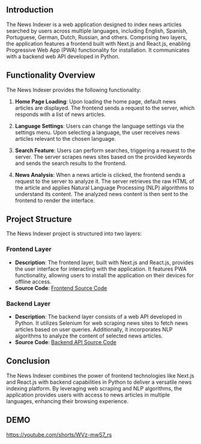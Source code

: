 ## Introduction

The News Indexer is a web application designed to index news articles searched by users across multiple languages, including English, Spanish, Portuguese, German, Dutch, Russian, and others. Comprising two layers, the application features a frontend built with Next.js and React.js, enabling Progressive Web App (PWA) functionality for installation. It communicates with a backend web API developed in Python.

## Functionality Overview

The News Indexer provides the following functionality:

1. **Home Page Loading**: Upon loading the home page, default news articles are displayed. The frontend sends a request to the server, which responds with a list of news articles.

2. **Language Settings**: Users can change the language settings via the settings menu. Upon selecting a language, the user receives news articles relevant to the chosen language.

3. **Search Feature**: Users can perform searches, triggering a request to the server. The server scrapes news sites based on the provided keywords and sends the search results to the frontend.

4. **News Analysis**: When a news article is clicked, the frontend sends a request to the server to analyze it. The server retrieves the raw HTML of the article and applies Natural Language Processing (NLP) algorithms to understand its content. The analyzed news content is then sent to the frontend to render the interface.

## Project Structure

The News Indexer project is structured into two layers:

### Frontend Layer

- **Description**: The frontend layer, built with Next.js and React.js, provides the user interface for interacting with the application. It features PWA functionality, allowing users to install the application on their devices for offline access.
- **Source Code**: [Frontend Source Code](https://github.com/RodrigoGaluppo/MyNews-FrontEnd/)

### Backend Layer

- **Description**: The backend layer consists of a web API developed in Python. It utilizes Selenium for web scraping news sites to fetch news articles based on user queries. Additionally, it incorporates NLP algorithms to analyze the content of selected news articles.
- **Source Code**: [Backend API Source Code](https://github.com/RodrigoGaluppo/MyNews-Python)

## Conclusion

The News Indexer combines the power of frontend technologies like Next.js and React.js with backend capabilities in Python to deliver a versatile news indexing platform. By leveraging web scraping and NLP algorithms, the application provides users with access to news articles in multiple languages, enhancing their browsing experience.

## DEMO
https://youtube.com/shorts/WVz-mwS7_rs


